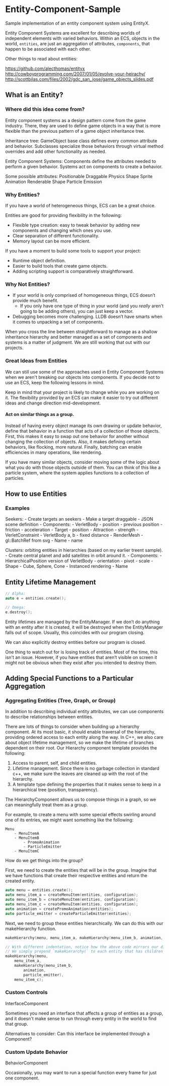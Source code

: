 Entity-Component-Sample
=======================

Sample implementation of an entity component system using EntityX.

Entity Component Systems are excellent for describing worlds of independent elements with varied behaviors. Within an ECS, objects in the world, `entities`, are just an aggregation of attributes, `components`, that happen to be associated with each other.

Other things to read about entities:

https://github.com/alecthomas/entityx
http://cowboyprogramming.com/2007/01/05/evolve-your-heirachy/
http://scottbilas.com/files/2002/gdc_san_jose/game_objects_slides.pdf


What is an Entity?
------------------

### Where did this idea come from?

Entity component systems as a design pattern come from the game industry. There, they are used to define game objects in a way that is more flexible than the previous pattern of a game object inheritance tree.

Inheritance tree:
GameObject base class defines every common attribute and behavior. Subclasses specialize those behaviors through virtual method overrides and add other functionality as needed.

Entity Component Systems:
Components define the attributes needed to perform a given behavior. Systems act on components to create a behavior.

Some possible attributes:
Positionable
Draggable
Physics Shape
Sprite Animation
Renderable Shape
Particle Emission

### Why Entities?

If you have a world of heterogeneous things, ECS can be a great choice.

Entities are good for providing flexibility in the following:
- Flexible type creation: easy to tweak behavior by adding new components and changing which ones you use.
- Clear separation of different functionality.
- Memory layout can be more efficient.

If you have a moment to build some tools to support your project:
- Runtime object definition.
- Easier to build tools that create game objects.
- Adding scripting support is comparatively straightforward.

### Why Not Entities?

- If your world is only comprised of homogeneous things, ECS doesn’t provide much benefit.
	- If you only have one type of thing in your world (and you _really_ aren't going to be adding others), you can just keep a vector<Type>.
- Debugging becomes more challenging. LLDB doesn’t have smarts when it comes to unpacking a set of components.

When you cross the line between straightforward to manage as a shallow inheritance hierarchy and better managed as a set of components and systems is a matter of judgment. We are still working that out with our projects.

### Great Ideas from Entities

We can still use some of the approaches used in Entity Component Systems when we aren't breaking our objects into components. If you decide not to use an ECS, keep the following lessons in mind.

Keep in mind that your project is likely to change while you are working on it. The flexibility provided by an ECS can make it easier to try out different ideas and change direction mid-development.

#### Act on similar things as a group.

Instead of having every object manage its own drawing or update behavior, define that behavior in a function that acts of a collection of those objects. First, this makes it easy to swap out one behavior for another without changing the collection of objects. Also, it makes defining certain behaviors, like flocking, more natural. Finally, batching can enable efficiencies in many operations, like rendering.

If you have many similar objects, consider moving some of the logic about what you do with those objects outside of them. You can think of this like a particle system, where the system applies functions to a collection of particles.

How to use Entities
-------------------

### Examples

Seekers:
	- Create targets an seekers
	- Make a target draggable
	- JSON scene definition
	- Components:
		- VerletBody
			- position
			- previous position
			- friction
			- acceleration
		- Target
			- position
		- Attraction
			- strength
		- VerletConstraint
			- VerletBody a, b
			- fixed distance
		- RenderMesh
			- gl::BatchRef from svg
		- Name
			- name

Clusters: orbiting entities in hierarchies (based on my earlier treent sample).
	- Create central planet and add satellites in orbit around it.
	- Components:
		- HierarchicalPosition version of VerletBody
			- orientation
			- pivot
			- scale
		- Shape
			- Cube, Sphere, Cone
			- Instanced rendering
		- Name

Entity Lifetime Management
--------------------------

```c++
// Alpha:
auto e = entities.create();

// Omega:
e.destroy();
```

Entity lifetimes are managed by the EntityManager. If we don’t do anything with an entity after it is created, it will be destroyed when the EntityManager falls out of scope. Usually, this coincides with our program closing.

We can also explicitly destroy entities before our program is closed.

One thing to watch out for is losing track of entities. Most of the time, this isn't an issue. However, if you have entities that aren’t visible on screen it might not be obvious when they exist after you intended to destroy them.

Adding Special Functions to a Particular Aggregation
----------------------------------------------------

### Aggregating Entities (Tree, Graph, or Group)

In addition to describing individual entity attributes, we can use components to describe relationships between entities.

There are lots of things to consider when building up a hierarchy component. At its most basic, it should enable traversal of the hierarchy, providing ordered access to each entity along the way. In C++, we also care about object lifetime management, so we make the lifetime of branches dependent on their root. Our Hierarchy component template provides the following:

1) Access to parent, self, and child entities.
2) Lifetime management. Since there is no garbage collection in standard c++, we make sure the leaves are cleaned up with the root of the hierarchy.
3) A template type defining the properties that it makes sense to keep in a hierarchical tree (position, transparency).

The HierarchyComponent allows us to compose things in a graph, so we can meaningfully treat them as a group.

For example, to create a menu with some special effects swirling around one of its entries, we might want something like the following:

```
Menu
	- MenuItemA
	- MenuItemB
		- PromoAnimation
		- ParticleEmitter
	- MenuItemC
```

How do we get things into the group?

First, we need to create the entities that will be in the group. Imagine that we have functions that create their respective entities and return the created entity.

```c++
auto menu = entities.create();
auto menu_item_a = createMenuItem(entities, configuration);
auto menu_item_b = createMenuItem(entities, configuration);
auto menu_item_c = createMenuItem(entities, configuration);
auto animation = createPromoAnimation(entities);
auto particle_emitter = createParticleEmitter(entities);
```

Next, we need to group these entities hierarchically. We can do this with our makeHierarchy function.

```c++
makeHierarchy(menu, menu_item_a, makeHierarchy(menu_item_b, animation, particle_emitter), menu_item_c);

// With different indentation, notice how the above code mirrors our diagram from above.
// We simply prepend `makeHierarchy(` to each entity that has children under it.
makeHierarchy(menu,
	menu_item_a,
	makeHierarchy(menu_item_b,
		animation,
		particle_emitter),
	menu_item_c);
```


### Custom Controls

InterfaceComponent

Sometimes you need an interface that affects a group of entities as a group, and it doesn't make sense to run through every entity in the world to find that group.

Alternatives to consider:
Can this interface be implemented through a Component?

### Custom Update Behavior

BehaviorComponent

Occasionally, you may want to run a special function every frame for just one component.
